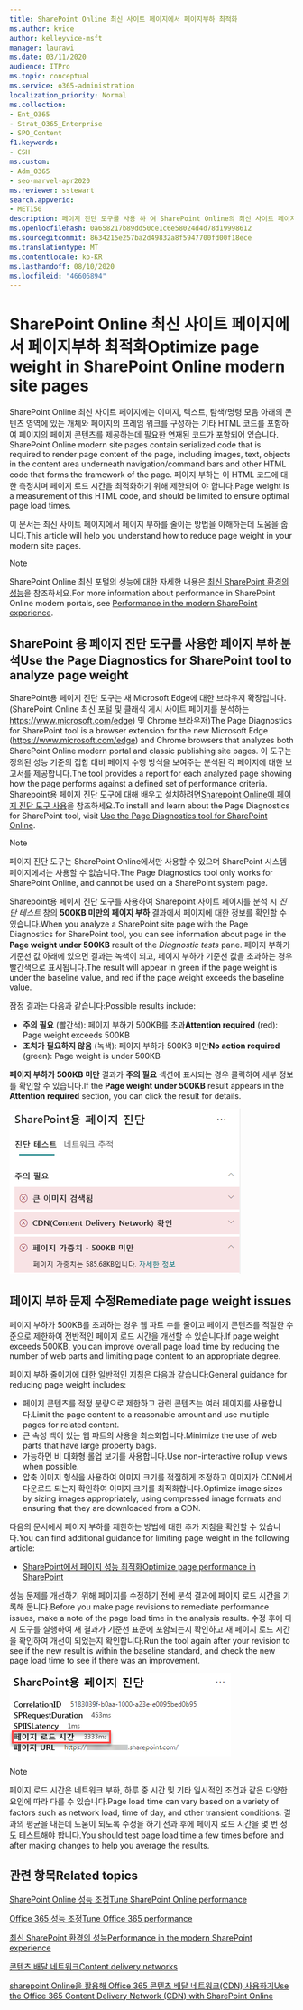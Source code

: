 ```yaml
---
title: SharePoint Online 최신 사이트 페이지에서 페이지부하 최적화
ms.author: kvice
author: kelleyvice-msft
manager: laurawi
ms.date: 03/11/2020
audience: ITPro
ms.topic: conceptual
ms.service: o365-administration
localization_priority: Normal
ms.collection:
- Ent_O365
- Strat_O365_Enterprise
- SPO_Content
f1.keywords:
- CSH
ms.custom:
- Adm_O365
- seo-marvel-apr2020
ms.reviewer: sstewart
search.appverid:
- MET150
description: 페이지 진단 도구를 사용 하 여 SharePoint Online의 최신 사이트 페이지에서 페이지 가중치를 최적화 하는 방법을 알아봅니다.
ms.openlocfilehash: 0a658217b89dd50ce1c6e58024d4d78d19998612
ms.sourcegitcommit: 8634215e257ba2d49832a8f5947700fd00f18ece
ms.translationtype: MT
ms.contentlocale: ko-KR
ms.lasthandoff: 08/10/2020
ms.locfileid: "46606894"
---
```

# <a name="optimize-page-weight-in-sharepoint-online-modern-site-pages"></a><span data-ttu-id="386e9-103">SharePoint Online 최신 사이트 페이지에서 페이지부하 최적화</span><span class="sxs-lookup"><span data-stu-id="386e9-103">Optimize page weight in SharePoint Online modern site pages</span></span>

<span data-ttu-id="386e9-104">SharePoint Online 최신 사이트 페이지에는 이미지, 텍스트, 탐색/명령 모음 아래의 콘텐츠 영역에 있는 개체와 페이지의 프레임 워크를 구성하는 기타 HTML 코드를 포함하여 페이지의 페이지 콘텐츠를 제공하는데 필요한 연재된 코드가 포함되어 있습니다.  </span><span class="sxs-lookup"><span data-stu-id="386e9-104">SharePoint Online modern site pages contain serialized code that is required to render page content of the page, including images, text, objects in the content area underneath navigation/command bars and other HTML code that forms the framework of the page.</span></span> <span data-ttu-id="386e9-105">페이지 부하는 이 HTML 코드에 대한 측정치며 페이지 로드 시간을 최적화하기 위해 제한되어 야 합니다.</span><span class="sxs-lookup"><span data-stu-id="386e9-105">Page weight is a measurement of this HTML code, and should be limited to ensure optimal page load times.</span></span>

<span data-ttu-id="386e9-106">이 문서는 최신 사이트 페이지에서 페이지 부하를 줄이는 방법을 이해하는데 도움을 줍니다.</span><span class="sxs-lookup"><span data-stu-id="386e9-106">This article will help you understand how to reduce page weight in your modern site pages.</span></span>

>[!NOTE]
><span data-ttu-id="386e9-107">SharePoint Online 최신 포털의 성능에 대한 자세한 내용은 [최신 SharePoint 환경의 성능](https://docs.microsoft.com/sharepoint/modern-experience-performance)을 참조하세요.</span><span class="sxs-lookup"><span data-stu-id="386e9-107">For more information about performance in SharePoint Online modern portals, see [Performance in the modern SharePoint experience](https://docs.microsoft.com/sharepoint/modern-experience-performance).</span></span>

## <a name="use-the-page-diagnostics-for-sharepoint-tool-to-analyze-page-weight"></a><span data-ttu-id="386e9-108">SharePoint 용 페이지 진단 도구를 사용한 페이지 부하 분석</span><span class="sxs-lookup"><span data-stu-id="386e9-108">Use the Page Diagnostics for SharePoint tool to analyze page weight</span></span>

<span data-ttu-id="386e9-109">SharePoint용 페이지 진단 도구는 새 Microsoft Edge에 대한 브라우저 확장입니다. (SharePoint Online 최신 포털 및 클래식 게시 사이트 페이지를 분석하는 https://www.microsoft.com/edge) 및 Chrome 브라우저)</span><span class="sxs-lookup"><span data-stu-id="386e9-109">The Page Diagnostics for SharePoint tool is a browser extension for the new Microsoft Edge (https://www.microsoft.com/edge) and Chrome browsers that analyzes both SharePoint Online modern portal and classic publishing site pages.</span></span> <span data-ttu-id="386e9-110">이 도구는 정의된 성능 기준의 집합 대비 페이지 수행 방식을 보여주는 분석된 각 페이지에 대한 보고서를 제공합니다.</span><span class="sxs-lookup"><span data-stu-id="386e9-110">The tool provides a report for each analyzed page showing how the page performs against a defined set of performance criteria.</span></span> <span data-ttu-id="386e9-111">Sharepoint용 페이지 진단 도구에 대해 배우고 설치하려면[Sharepoint Online에 페이지 진단 도구 사용](page-diagnostics-for-spo.md)을 참조하세요.</span><span class="sxs-lookup"><span data-stu-id="386e9-111">To install and learn about the Page Diagnostics for SharePoint tool, visit [Use the Page Diagnostics tool for SharePoint Online](page-diagnostics-for-spo.md).</span></span>

>[!NOTE]
><span data-ttu-id="386e9-112">페이지 진단 도구는 SharePoint Online에서만 사용할 수 있으며 SharePoint 시스템 페이지에서는 사용할 수 없습니다.</span><span class="sxs-lookup"><span data-stu-id="386e9-112">The Page Diagnostics tool only works for SharePoint Online, and cannot be used on a SharePoint system page.</span></span>

<span data-ttu-id="386e9-113">Sharepoint용 페이지 진단 도구를 사용하여 Sharepoint 사이트 페이지를 분석 시 _진단 테스트_ 창의 **500KB 미만의 페이지 부하** 결과에서 페이지에 대한 정보를 확인할 수 있습니다.</span><span class="sxs-lookup"><span data-stu-id="386e9-113">When you analyze a SharePoint site page with the Page Diagnostics for SharePoint tool, you can see information about page in the **Page weight under 500KB** result of the _Diagnostic tests_ pane.</span></span> <span data-ttu-id="386e9-114">페이지 부하가 기준선 값 아래에 있으면 결과는 녹색이 되고, 페이지 부하가 기준선 값을 초과하는 경우 빨간색으로 표시됩니다.</span><span class="sxs-lookup"><span data-stu-id="386e9-114">The result will appear in green if the page weight is under the baseline value, and red if the page weight exceeds the baseline value.</span></span>

<span data-ttu-id="386e9-115">잠정 결과는 다음과 같습니다:</span><span class="sxs-lookup"><span data-stu-id="386e9-115">Possible results include:</span></span>

- <span data-ttu-id="386e9-116">**주의 필요** (빨간색): 페이지 부하가 500KB를 초과</span><span class="sxs-lookup"><span data-stu-id="386e9-116">**Attention required** (red): Page weight exceeds 500KB</span></span>
- <span data-ttu-id="386e9-117">**조치가 필요하지 않음** (녹색): 페이지 부하가 500KB 미만</span><span class="sxs-lookup"><span data-stu-id="386e9-117">**No action required** (green): Page weight is under 500KB</span></span>

<span data-ttu-id="386e9-118">**페이지 부하가 500KB 미만** 결과가 **주의 필요** 섹션에 표시되는 경우 클릭하여 세부 정보를 확인할 수 있습니다.</span><span class="sxs-lookup"><span data-stu-id="386e9-118">If the **Page weight under 500KB** result appears in the **Attention required** section, you can click the result for details.</span></span>

![SharePoint 결과에 대한 요청](media/modern-portal-optimization/pagediag-page-weight.png)

## <a name="remediate-page-weight-issues"></a><span data-ttu-id="386e9-120">페이지 부하 문제 수정</span><span class="sxs-lookup"><span data-stu-id="386e9-120">Remediate page weight issues</span></span>

<span data-ttu-id="386e9-121">페이지 부하가 500KB를 초과하는 경우 웹 파트 수를 줄이고 페이지 콘텐츠를 적절한 수준으로 제한하여 전반적인 페이지 로드 시간을 개선할 수 있습니다.</span><span class="sxs-lookup"><span data-stu-id="386e9-121">If page weight exceeds 500KB, you can improve overall page load time by reducing the number of web parts and limiting page content to an appropriate degree.</span></span>

<span data-ttu-id="386e9-122">페이지 부하 줄이기에 대한 일반적인 지침은 다음과 같습니다:</span><span class="sxs-lookup"><span data-stu-id="386e9-122">General guidance for reducing page weight includes:</span></span>

- <span data-ttu-id="386e9-123">페이지 콘텐츠를 적정 분량으로 제한하고 관련 콘텐츠는 여러 페이지를 사용합니다.</span><span class="sxs-lookup"><span data-stu-id="386e9-123">Limit the page content to a reasonable amount and use multiple pages for related content.</span></span>
- <span data-ttu-id="386e9-124">큰 속성 백이 있는 웹 파트의 사용을 최소화합니다.</span><span class="sxs-lookup"><span data-stu-id="386e9-124">Minimize the use of web parts that have large property bags.</span></span>
- <span data-ttu-id="386e9-125">가능하면 비 대화형 롤업 보기를 사용합니다.</span><span class="sxs-lookup"><span data-stu-id="386e9-125">Use non-interactive rollup views when possible.</span></span>
- <span data-ttu-id="386e9-126">압축 이미지 형식을 사용하여 이미지 크기를 적절하게 조정하고 이미지가 CDN에서 다운로드 되는지 확인하여 이미지 크기를 최적화합니다.</span><span class="sxs-lookup"><span data-stu-id="386e9-126">Optimize image sizes by sizing images appropriately, using compressed image formats and ensuring that they are downloaded from a CDN.</span></span>

<span data-ttu-id="386e9-127">다음의 문서에서 페이지 부하를 제한하는 방법에 대한 추가 지침을 확인할 수 있습니다.</span><span class="sxs-lookup"><span data-stu-id="386e9-127">You can find additional guidance for limiting page weight in the following article:</span></span>

- [<span data-ttu-id="386e9-128">SharePoint에서 페이지 성능 최적화</span><span class="sxs-lookup"><span data-stu-id="386e9-128">Optimize page performance in SharePoint</span></span>](https://docs.microsoft.com/sharepoint/dev/general-development/optimize-page-performance-in-sharepoint)

<span data-ttu-id="386e9-129">성능 문제를 개선하기 위해 페이지를 수정하기 전에 분석 결과에 페이지 로드 시간을 기록해 둡니다.</span><span class="sxs-lookup"><span data-stu-id="386e9-129">Before you make page revisions to remediate performance issues, make a note of the page load time in the analysis results.</span></span> <span data-ttu-id="386e9-130">수정 후에 다시 도구를 실행하여 새 결과가 기준선 표준에 포함되는지 확인하고 새 페이지 로드 시간을 확인하여 개선이 되었는지 확인합니다.</span><span class="sxs-lookup"><span data-stu-id="386e9-130">Run the tool again after your revision to see if the new result is within the baseline standard, and check the new page load time to see if there was an improvement.</span></span>

![페이지 로드 시간 결과](media/modern-portal-optimization/pagediag-page-load-time.png)

>[!NOTE]
><span data-ttu-id="386e9-132">페이지 로드 시간은 네트워크 부하, 하루 중 시간 및 기타 일시적인 조건과 같은 다양한 요인에 따라 다를 수 있습니다.</span><span class="sxs-lookup"><span data-stu-id="386e9-132">Page load time can vary based on a variety of factors such as network load, time of day, and other transient conditions.</span></span> <span data-ttu-id="386e9-133">결과의 평균을 내는데 도움이 되도록 수정을 하기 전과 후에 페이지 로드 시간을 몇 번 정도 테스트해야 합니다.</span><span class="sxs-lookup"><span data-stu-id="386e9-133">You should test page load time a few times before and after making changes to help you average the results.</span></span>

## <a name="related-topics"></a><span data-ttu-id="386e9-134">관련 항목</span><span class="sxs-lookup"><span data-stu-id="386e9-134">Related topics</span></span>

[<span data-ttu-id="386e9-135">SharePoint Online 성능 조정</span><span class="sxs-lookup"><span data-stu-id="386e9-135">Tune SharePoint Online performance</span></span>](tune-sharepoint-online-performance.md)

[<span data-ttu-id="386e9-136">Office 365 성능 조정</span><span class="sxs-lookup"><span data-stu-id="386e9-136">Tune Office 365 performance</span></span>](tune-office-365-performance.md)

[<span data-ttu-id="386e9-137">최신 SharePoint 환경의 성능</span><span class="sxs-lookup"><span data-stu-id="386e9-137">Performance in the modern SharePoint experience</span></span>](https://docs.microsoft.com/sharepoint/modern-experience-performance)

[<span data-ttu-id="386e9-138">콘텐츠 배달 네트워크</span><span class="sxs-lookup"><span data-stu-id="386e9-138">Content delivery networks</span></span>](content-delivery-networks.md)

[<span data-ttu-id="386e9-139">sharepoint Online을 활용해 Office 365 콘텐츠 배달 네트워크(CDN) 사용하기</span><span class="sxs-lookup"><span data-stu-id="386e9-139">Use the Office 365 Content Delivery Network (CDN) with SharePoint Online</span></span>](use-office-365-cdn-with-spo.md)
